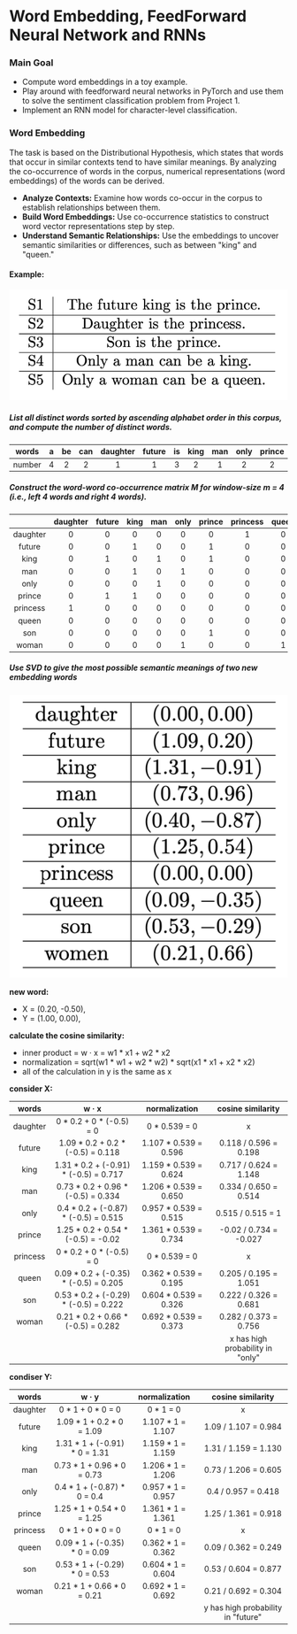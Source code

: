# Word Embedding, FeedForward Neural Network and RNNs

### Main Goal

* Compute word embeddings in a toy example.
* Play around with feedforward neural networks in PyTorch and use them to solve the sentiment classification problem
  from Project 1.
* Implement an RNN model for character-level classification.

### Word Embedding

The task is based on the Distributional Hypothesis, which states that words that occur in similar contexts tend to have
similar meanings.
By analyzing the co-occurrence of words in the corpus, numerical representations (word embeddings) of the words can be
derived.

* **Analyze Contexts:** Examine how words co-occur in the corpus to establish relationships between them.
* **Build Word Embeddings:** Use co-occurrence statistics to construct word vector representations step by step.
* **Understand Semantic Relationships:** Use the embeddings to uncover semantic similarities or differences, such as
  between "king" and "queen."

#### Example:

<p align="center">
  <img src="example_sentences.png" alt="Example Sentences">
</p>

##### List all distinct words sorted by ascending alphabet order in this corpus, and compute the number of distinct words.

| words  | a | be | can | daughter | future | is | king | man | only | prince | princess | queen | son | the | woman |
|:------:|:-:|:--:|:---:|:--------:|:------:|:--:|:----:|:---:|:----:|:------:|:--------:|:-----:|:---:|:---:|:-----:|
| number | 4 | 2  |  2  |    1     |   1    | 3  |  2   |  1  |  2   |   2    |    1     |   1   |  1  |  3  |   1   |

##### Construct the word-word co-occurrence matrix M for window-size m = 4 (i.e., left 4 words and right 4 words).

|          | daughter | future | king | man | only | prince | princess | queen | son | woman |
|:--------:|:--------:|:------:|:----:|:---:|:----:|:------:|:--------:|:-----:|:---:|:-----:|
| daughter |    0     |   0    |  0   |  0  |  0   |   0    |    1     |   0   |  0  |   0   |
|  future  |    0     |   0    |  1   |  0  |  0   |   1    |    0     |   0   |  0  |   0   |
|   king   |    0     |   1    |  0   |  1  |  0   |   1    |    0     |   0   |  0  |   0   |
|   man    |    0     |   0    |  1   |  0  |  1   |   0    |    0     |   0   |  0  |   0   |
|   only   |    0     |   0    |  0   |  1  |  0   |   0    |    0     |   0   |  0  |   1   |
|  prince  |    0     |   1    |  1   |  0  |  0   |   0    |    0     |   0   |  1  |   0   |
| princess |    1     |   0    |  0   |  0  |  0   |   0    |    0     |   0   |  0  |   0   |
|  queen   |    0     |   0    |  0   |  0  |  0   |   0    |    0     |   0   |  0  |   1   |
|   son    |    0     |   0    |  0   |  0  |  0   |   1    |    0     |   0   |  0  |   0   |
|  woman   |    0     |   0    |  0   |  0  |  1   |   0    |    0     |   1   |  0  |   0   |

##### Use SVD to give the most possible semantic meanings of two new embedding words

<p align="center">
  <img src="example_SVD_result.png" alt="SVD_result">
</p>

**new word:**

- X = (0.20, -0.50),
- Y = (1.00, 0.00),

**calculate the cosine similarity:**

- inner product = w · x = w1 * x1 + w2 * x2
- normalization = sqrt(w1 * w1 + w2 * w2) * sqrt(x1 * x1 + x2 * x2)
- all of the calculation in y is the same as x

**consider X:**

|  words   |                 w · x                 |     normalization     |        cosine similarity         |
|:--------:|:-------------------------------------:|:---------------------:|:--------------------------------:|
| daughter |       0 * 0.2 + 0 * (-0.5) = 0        |     0 * 0.539 = 0     |                x                 |
|  future  |   1.09 * 0.2 + 0.2 * (-0.5) = 0.118   | 1.107 * 0.539 = 0.596 |      0.118 / 0.596 = 0.198       |
|   king   | 1.31 * 0.2 + (-0.91) * (-0.5) = 0.717 | 1.159 * 0.539 = 0.624 |      0.717 / 0.624 = 1.148       |
|   man    |  0.73 * 0.2 + 0.96 * (-0.5) = 0.334   | 1.206 * 0.539 = 0.650 |      0.334 / 0.650 = 0.514       |
|   only   | 0.4 * 0.2 + (-0.87) * (-0.5) = 0.515  | 0.957 * 0.539 = 0.515 |        0.515 / 0.515 = 1         |
|  prince  |  1.25 * 0.2 + 0.54 * (-0.5) = -0.02   | 1.361 * 0.539 = 0.734 |      -0.02 / 0.734 = -0.027      |
| princess |       0 * 0.2 + 0 * (-0.5) = 0        |     0 * 0.539 = 0     |                x                 |
|  queen   | 0.09 * 0.2 + (-0.35) * (-0.5) = 0.205 | 0.362 * 0.539 = 0.195 |      0.205 / 0.195 = 1.051       |
|   son    | 0.53 * 0.2 + (-0.29) * (-0.5) = 0.222 | 0.604 * 0.539 = 0.326 |      0.222 / 0.326 = 0.681       |
|  woman   |  0.21 * 0.2 + 0.66 * (-0.5) = 0.282   | 0.692 * 0.539 = 0.373 |      0.282 / 0.373 = 0.756       |
|          |                                       |                       | x has high probability in "only" |

**condiser Y:**

|  words   |             w · y             |   normalization   |         cosine similarity          |
|:--------:|:-----------------------------:|:-----------------:|:----------------------------------:|
| daughter |       0 * 1 + 0 * 0 = 0       |     0 * 1 = 0     |                 x                  |
|  future  |   1.09 * 1 + 0.2 * 0 = 1.09   | 1.107 * 1 = 1.107 |        1.09 / 1.107 = 0.984        |
|   king   | 1.31 * 1 + (-0.91) * 0 = 1.31 | 1.159 * 1 = 1.159 |        1.31 / 1.159 = 1.130        |
|   man    |  0.73 * 1 + 0.96 * 0 = 0.73   | 1.206 * 1 = 1.206 |        0.73 / 1.206 = 0.605        |
|   only   |  0.4 * 1 + (-0.87) * 0 = 0.4  | 0.957 * 1 = 0.957 |        0.4 / 0.957 = 0.418         |
|  prince  |  1.25 * 1 + 0.54 * 0 = 1.25   | 1.361 * 1 = 1.361 |        1.25 / 1.361 = 0.918        |
| princess |       0 * 1 + 0 * 0 = 0       |     0 * 1 = 0     |                 x                  |
|  queen   | 0.09 * 1 + (-0.35) * 0 = 0.09 | 0.362 * 1 = 0.362 |        0.09 / 0.362 = 0.249        |
|   son    | 0.53 * 1 + (-0.29) * 0 = 0.53 | 0.604 * 1 = 0.604 |        0.53 / 0.604 = 0.877        |
|  woman   |  0.21 * 1 + 0.66 * 0 = 0.21   | 0.692 * 1 = 0.692 |        0.21 / 0.692 = 0.304        |
|          |                               |                   | y has high probability in "future" |